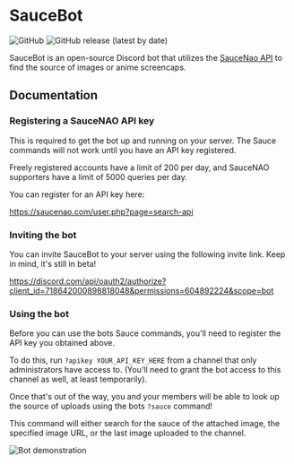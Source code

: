 # SauceBot
![GitHub](https://img.shields.io/github/license/FujiMakoto/saucebot) ![GitHub release (latest by date)](https://img.shields.io/github/v/release/fujimakoto/saucebot)

SauceBot is an open-source Discord bot that utilizes the [SauceNao API](https://saucenao.com/) to find the source of images or anime screencaps.

## Documentation
### Registering a SauceNAO API key
This is required to get the bot up and running on your server. The Sauce commands will not work until you have an API key registered.

Freely registered accounts have a limit of 200 per day, and SauceNAO supporters have a limit of 5000 queries per day.

You can register for an API key here:

https://saucenao.com/user.php?page=search-api

### Inviting the bot
You can invite SauceBot to your server using the following invite link. Keep in mind, it's still in beta!

https://discord.com/api/oauth2/authorize?client_id=718642000898818048&permissions=604892224&scope=bot

### Using the bot
Before you can use the bots Sauce commands, you'll need to register the API key you obtained above.

To do this, run `?apikey YOUR_API_KEY_HERE` from a channel that only administrators have access to. (You'll need to grant the bot access to this channel as well, at least temporarily).

Once that's out of the way, you and your members will be able to look up the source of uploads using the bots `?sauce` command!

This command will either search for the sauce of the attached image, the specified image URL, or the last image uploaded to the channel.

![Bot demonstration](https://i.imgur.com/4zbCKbc.png)

